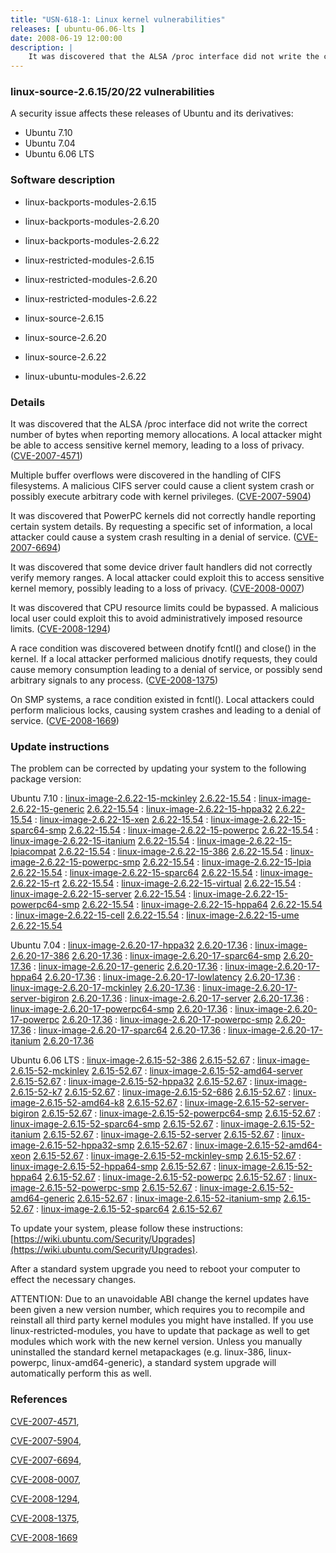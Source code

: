 ```yaml
---
title: "USN-618-1: Linux kernel vulnerabilities"
releases: [ ubuntu-06.06-lts ]
date: 2008-06-19 12:00:00
description: |
    It was discovered that the ALSA /proc interface did not write the correct number of bytes when reporting memory allocations.  A local attacker might be able to access sensitive kernel memory, leading to a loss of privacy. ([CVE-2007-4571](http://people.ubuntu.com/~ubuntu-security/cve/CVE-2007-4571))
--- 
```

 
### linux-source-2.6.15/20/22 vulnerabilities

A security issue affects these releases of Ubuntu and its derivatives:

* Ubuntu 7.10
* Ubuntu 7.04
* Ubuntu 6.06 LTS

### Software description

* linux-backports-modules-2.6.15 

* linux-backports-modules-2.6.20 

* linux-backports-modules-2.6.22 

* linux-restricted-modules-2.6.15 

* linux-restricted-modules-2.6.20 

* linux-restricted-modules-2.6.22 

* linux-source-2.6.15 

* linux-source-2.6.20 

* linux-source-2.6.22 

* linux-ubuntu-modules-2.6.22 

### Details

It was discovered that the ALSA /proc interface did not write the correct number of bytes when reporting memory allocations. A local attacker might be able to access sensitive kernel memory, leading to a loss of privacy. ([CVE-2007-4571](http://people.ubuntu.com/~ubuntu-security/cve/CVE-2007-4571))

Multiple buffer overflows were discovered in the handling of CIFS filesystems. A malicious CIFS server could cause a client system crash or possibly execute arbitrary code with kernel privileges. ([CVE-2007-5904](http://people.ubuntu.com/~ubuntu-security/cve/CVE-2007-5904))

It was discovered that PowerPC kernels did not correctly handle reporting certain system details. By requesting a specific set of information, a local attacker could cause a system crash resulting in a denial of service. ([CVE-2007-6694](http://people.ubuntu.com/~ubuntu-security/cve/CVE-2007-6694))

It was discovered that some device driver fault handlers did not correctly verify memory ranges. A local attacker could exploit this to access sensitive kernel memory, possibly leading to a loss of privacy. ([CVE-2008-0007](http://people.ubuntu.com/~ubuntu-security/cve/CVE-2008-0007))

It was discovered that CPU resource limits could be bypassed. A malicious local user could exploit this to avoid administratively imposed resource limits. ([CVE-2008-1294](http://people.ubuntu.com/~ubuntu-security/cve/CVE-2008-1294))

A race condition was discovered between dnotify fcntl() and close() in the kernel. If a local attacker performed malicious dnotify requests, they could cause memory consumption leading to a denial of service, or possibly send arbitrary signals to any process. ([CVE-2008-1375](http://people.ubuntu.com/~ubuntu-security/cve/CVE-2008-1375))

On SMP systems, a race condition existed in fcntl(). Local attackers could perform malicious locks, causing system crashes and leading to a denial of service. ([CVE-2008-1669](http://people.ubuntu.com/~ubuntu-security/cve/CVE-2008-1669)) 

### Update instructions

The problem can be corrected by updating your system to the following package version:

Ubuntu 7.10
 : [linux-image-2.6.22-15-mckinley](https://launchpad.net/ubuntu/+source/linux-source-2.6.22) <span> [2.6.22-15.54](https://launchpad.net/ubuntu/+source/linux-source-2.6.22/2.6.22-15.54) </span> 
 : [linux-image-2.6.22-15-generic](https://launchpad.net/ubuntu/+source/linux-source-2.6.22) <span> [2.6.22-15.54](https://launchpad.net/ubuntu/+source/linux-source-2.6.22/2.6.22-15.54) </span> 
 : [linux-image-2.6.22-15-hppa32](https://launchpad.net/ubuntu/+source/linux-source-2.6.22) <span> [2.6.22-15.54](https://launchpad.net/ubuntu/+source/linux-source-2.6.22/2.6.22-15.54) </span> 
 : [linux-image-2.6.22-15-xen](https://launchpad.net/ubuntu/+source/linux-source-2.6.22) <span> [2.6.22-15.54](https://launchpad.net/ubuntu/+source/linux-source-2.6.22/2.6.22-15.54) </span> 
 : [linux-image-2.6.22-15-sparc64-smp](https://launchpad.net/ubuntu/+source/linux-source-2.6.22) <span> [2.6.22-15.54](https://launchpad.net/ubuntu/+source/linux-source-2.6.22/2.6.22-15.54) </span> 
 : [linux-image-2.6.22-15-powerpc](https://launchpad.net/ubuntu/+source/linux-source-2.6.22) <span> [2.6.22-15.54](https://launchpad.net/ubuntu/+source/linux-source-2.6.22/2.6.22-15.54) </span> 
 : [linux-image-2.6.22-15-itanium](https://launchpad.net/ubuntu/+source/linux-source-2.6.22) <span> [2.6.22-15.54](https://launchpad.net/ubuntu/+source/linux-source-2.6.22/2.6.22-15.54) </span> 
 : [linux-image-2.6.22-15-lpiacompat](https://launchpad.net/ubuntu/+source/linux-source-2.6.22) <span> [2.6.22-15.54](https://launchpad.net/ubuntu/+source/linux-source-2.6.22/2.6.22-15.54) </span> 
 : [linux-image-2.6.22-15-386](https://launchpad.net/ubuntu/+source/linux-source-2.6.22) <span> [2.6.22-15.54](https://launchpad.net/ubuntu/+source/linux-source-2.6.22/2.6.22-15.54) </span> 
 : [linux-image-2.6.22-15-powerpc-smp](https://launchpad.net/ubuntu/+source/linux-source-2.6.22) <span> [2.6.22-15.54](https://launchpad.net/ubuntu/+source/linux-source-2.6.22/2.6.22-15.54) </span> 
 : [linux-image-2.6.22-15-lpia](https://launchpad.net/ubuntu/+source/linux-source-2.6.22) <span> [2.6.22-15.54](https://launchpad.net/ubuntu/+source/linux-source-2.6.22/2.6.22-15.54) </span> 
 : [linux-image-2.6.22-15-sparc64](https://launchpad.net/ubuntu/+source/linux-source-2.6.22) <span> [2.6.22-15.54](https://launchpad.net/ubuntu/+source/linux-source-2.6.22/2.6.22-15.54) </span> 
 : [linux-image-2.6.22-15-rt](https://launchpad.net/ubuntu/+source/linux-source-2.6.22) <span> [2.6.22-15.54](https://launchpad.net/ubuntu/+source/linux-source-2.6.22/2.6.22-15.54) </span> 
 : [linux-image-2.6.22-15-virtual](https://launchpad.net/ubuntu/+source/linux-source-2.6.22) <span> [2.6.22-15.54](https://launchpad.net/ubuntu/+source/linux-source-2.6.22/2.6.22-15.54) </span> 
 : [linux-image-2.6.22-15-server](https://launchpad.net/ubuntu/+source/linux-source-2.6.22) <span> [2.6.22-15.54](https://launchpad.net/ubuntu/+source/linux-source-2.6.22/2.6.22-15.54) </span> 
 : [linux-image-2.6.22-15-powerpc64-smp](https://launchpad.net/ubuntu/+source/linux-source-2.6.22) <span> [2.6.22-15.54](https://launchpad.net/ubuntu/+source/linux-source-2.6.22/2.6.22-15.54) </span> 
 : [linux-image-2.6.22-15-hppa64](https://launchpad.net/ubuntu/+source/linux-source-2.6.22) <span> [2.6.22-15.54](https://launchpad.net/ubuntu/+source/linux-source-2.6.22/2.6.22-15.54) </span> 
 : [linux-image-2.6.22-15-cell](https://launchpad.net/ubuntu/+source/linux-source-2.6.22) <span> [2.6.22-15.54](https://launchpad.net/ubuntu/+source/linux-source-2.6.22/2.6.22-15.54) </span> 
 : [linux-image-2.6.22-15-ume](https://launchpad.net/ubuntu/+source/linux-source-2.6.22) <span> [2.6.22-15.54](https://launchpad.net/ubuntu/+source/linux-source-2.6.22/2.6.22-15.54) </span> 

Ubuntu 7.04
 : [linux-image-2.6.20-17-hppa32](https://launchpad.net/ubuntu/+source/linux-source-2.6.20) <span> [2.6.20-17.36](https://launchpad.net/ubuntu/+source/linux-source-2.6.20/2.6.20-17.36) </span> 
 : [linux-image-2.6.20-17-386](https://launchpad.net/ubuntu/+source/linux-source-2.6.20) <span> [2.6.20-17.36](https://launchpad.net/ubuntu/+source/linux-source-2.6.20/2.6.20-17.36) </span> 
 : [linux-image-2.6.20-17-sparc64-smp](https://launchpad.net/ubuntu/+source/linux-source-2.6.20) <span> [2.6.20-17.36](https://launchpad.net/ubuntu/+source/linux-source-2.6.20/2.6.20-17.36) </span> 
 : [linux-image-2.6.20-17-generic](https://launchpad.net/ubuntu/+source/linux-source-2.6.20) <span> [2.6.20-17.36](https://launchpad.net/ubuntu/+source/linux-source-2.6.20/2.6.20-17.36) </span> 
 : [linux-image-2.6.20-17-hppa64](https://launchpad.net/ubuntu/+source/linux-source-2.6.20) <span> [2.6.20-17.36](https://launchpad.net/ubuntu/+source/linux-source-2.6.20/2.6.20-17.36) </span> 
 : [linux-image-2.6.20-17-lowlatency](https://launchpad.net/ubuntu/+source/linux-source-2.6.20) <span> [2.6.20-17.36](https://launchpad.net/ubuntu/+source/linux-source-2.6.20/2.6.20-17.36) </span> 
 : [linux-image-2.6.20-17-mckinley](https://launchpad.net/ubuntu/+source/linux-source-2.6.20) <span> [2.6.20-17.36](https://launchpad.net/ubuntu/+source/linux-source-2.6.20/2.6.20-17.36) </span> 
 : [linux-image-2.6.20-17-server-bigiron](https://launchpad.net/ubuntu/+source/linux-source-2.6.20) <span> [2.6.20-17.36](https://launchpad.net/ubuntu/+source/linux-source-2.6.20/2.6.20-17.36) </span> 
 : [linux-image-2.6.20-17-server](https://launchpad.net/ubuntu/+source/linux-source-2.6.20) <span> [2.6.20-17.36](https://launchpad.net/ubuntu/+source/linux-source-2.6.20/2.6.20-17.36) </span> 
 : [linux-image-2.6.20-17-powerpc64-smp](https://launchpad.net/ubuntu/+source/linux-source-2.6.20) <span> [2.6.20-17.36](https://launchpad.net/ubuntu/+source/linux-source-2.6.20/2.6.20-17.36) </span> 
 : [linux-image-2.6.20-17-powerpc](https://launchpad.net/ubuntu/+source/linux-source-2.6.20) <span> [2.6.20-17.36](https://launchpad.net/ubuntu/+source/linux-source-2.6.20/2.6.20-17.36) </span> 
 : [linux-image-2.6.20-17-powerpc-smp](https://launchpad.net/ubuntu/+source/linux-source-2.6.20) <span> [2.6.20-17.36](https://launchpad.net/ubuntu/+source/linux-source-2.6.20/2.6.20-17.36) </span> 
 : [linux-image-2.6.20-17-sparc64](https://launchpad.net/ubuntu/+source/linux-source-2.6.20) <span> [2.6.20-17.36](https://launchpad.net/ubuntu/+source/linux-source-2.6.20/2.6.20-17.36) </span> 
 : [linux-image-2.6.20-17-itanium](https://launchpad.net/ubuntu/+source/linux-source-2.6.20) <span> [2.6.20-17.36](https://launchpad.net/ubuntu/+source/linux-source-2.6.20/2.6.20-17.36) </span> 

Ubuntu 6.06 LTS
 : [linux-image-2.6.15-52-386](https://launchpad.net/ubuntu/+source/linux-source-2.6.15) <span> [2.6.15-52.67](https://launchpad.net/ubuntu/+source/linux-source-2.6.15/2.6.15-52.67) </span> 
 : [linux-image-2.6.15-52-mckinley](https://launchpad.net/ubuntu/+source/linux-source-2.6.15) <span> [2.6.15-52.67](https://launchpad.net/ubuntu/+source/linux-source-2.6.15/2.6.15-52.67) </span> 
 : [linux-image-2.6.15-52-amd64-server](https://launchpad.net/ubuntu/+source/linux-source-2.6.15) <span> [2.6.15-52.67](https://launchpad.net/ubuntu/+source/linux-source-2.6.15/2.6.15-52.67) </span> 
 : [linux-image-2.6.15-52-hppa32](https://launchpad.net/ubuntu/+source/linux-source-2.6.15) <span> [2.6.15-52.67](https://launchpad.net/ubuntu/+source/linux-source-2.6.15/2.6.15-52.67) </span> 
 : [linux-image-2.6.15-52-k7](https://launchpad.net/ubuntu/+source/linux-source-2.6.15) <span> [2.6.15-52.67](https://launchpad.net/ubuntu/+source/linux-source-2.6.15/2.6.15-52.67) </span> 
 : [linux-image-2.6.15-52-686](https://launchpad.net/ubuntu/+source/linux-source-2.6.15) <span> [2.6.15-52.67](https://launchpad.net/ubuntu/+source/linux-source-2.6.15/2.6.15-52.67) </span> 
 : [linux-image-2.6.15-52-amd64-k8](https://launchpad.net/ubuntu/+source/linux-source-2.6.15) <span> [2.6.15-52.67](https://launchpad.net/ubuntu/+source/linux-source-2.6.15/2.6.15-52.67) </span> 
 : [linux-image-2.6.15-52-server-bigiron](https://launchpad.net/ubuntu/+source/linux-source-2.6.15) <span> [2.6.15-52.67](https://launchpad.net/ubuntu/+source/linux-source-2.6.15/2.6.15-52.67) </span> 
 : [linux-image-2.6.15-52-powerpc64-smp](https://launchpad.net/ubuntu/+source/linux-source-2.6.15) <span> [2.6.15-52.67](https://launchpad.net/ubuntu/+source/linux-source-2.6.15/2.6.15-52.67) </span> 
 : [linux-image-2.6.15-52-sparc64-smp](https://launchpad.net/ubuntu/+source/linux-source-2.6.15) <span> [2.6.15-52.67](https://launchpad.net/ubuntu/+source/linux-source-2.6.15/2.6.15-52.67) </span> 
 : [linux-image-2.6.15-52-itanium](https://launchpad.net/ubuntu/+source/linux-source-2.6.15) <span> [2.6.15-52.67](https://launchpad.net/ubuntu/+source/linux-source-2.6.15/2.6.15-52.67) </span> 
 : [linux-image-2.6.15-52-server](https://launchpad.net/ubuntu/+source/linux-source-2.6.15) <span> [2.6.15-52.67](https://launchpad.net/ubuntu/+source/linux-source-2.6.15/2.6.15-52.67) </span> 
 : [linux-image-2.6.15-52-hppa32-smp](https://launchpad.net/ubuntu/+source/linux-source-2.6.15) <span> [2.6.15-52.67](https://launchpad.net/ubuntu/+source/linux-source-2.6.15/2.6.15-52.67) </span> 
 : [linux-image-2.6.15-52-amd64-xeon](https://launchpad.net/ubuntu/+source/linux-source-2.6.15) <span> [2.6.15-52.67](https://launchpad.net/ubuntu/+source/linux-source-2.6.15/2.6.15-52.67) </span> 
 : [linux-image-2.6.15-52-mckinley-smp](https://launchpad.net/ubuntu/+source/linux-source-2.6.15) <span> [2.6.15-52.67](https://launchpad.net/ubuntu/+source/linux-source-2.6.15/2.6.15-52.67) </span> 
 : [linux-image-2.6.15-52-hppa64-smp](https://launchpad.net/ubuntu/+source/linux-source-2.6.15) <span> [2.6.15-52.67](https://launchpad.net/ubuntu/+source/linux-source-2.6.15/2.6.15-52.67) </span> 
 : [linux-image-2.6.15-52-hppa64](https://launchpad.net/ubuntu/+source/linux-source-2.6.15) <span> [2.6.15-52.67](https://launchpad.net/ubuntu/+source/linux-source-2.6.15/2.6.15-52.67) </span> 
 : [linux-image-2.6.15-52-powerpc](https://launchpad.net/ubuntu/+source/linux-source-2.6.15) <span> [2.6.15-52.67](https://launchpad.net/ubuntu/+source/linux-source-2.6.15/2.6.15-52.67) </span> 
 : [linux-image-2.6.15-52-powerpc-smp](https://launchpad.net/ubuntu/+source/linux-source-2.6.15) <span> [2.6.15-52.67](https://launchpad.net/ubuntu/+source/linux-source-2.6.15/2.6.15-52.67) </span> 
 : [linux-image-2.6.15-52-amd64-generic](https://launchpad.net/ubuntu/+source/linux-source-2.6.15) <span> [2.6.15-52.67](https://launchpad.net/ubuntu/+source/linux-source-2.6.15/2.6.15-52.67) </span> 
 : [linux-image-2.6.15-52-itanium-smp](https://launchpad.net/ubuntu/+source/linux-source-2.6.15) <span> [2.6.15-52.67](https://launchpad.net/ubuntu/+source/linux-source-2.6.15/2.6.15-52.67) </span> 
 : [linux-image-2.6.15-52-sparc64](https://launchpad.net/ubuntu/+source/linux-source-2.6.15) <span> [2.6.15-52.67](https://launchpad.net/ubuntu/+source/linux-source-2.6.15/2.6.15-52.67) </span> 

To update your system, please follow these instructions: [https://wiki.ubuntu.com/Security/Upgrades](https://wiki.ubuntu.com/Security/Upgrades).

After a standard system upgrade you need to reboot your computer to effect the necessary changes.

ATTENTION: Due to an unavoidable ABI change the kernel updates have been given a new version number, which requires you to recompile and reinstall all third party kernel modules you might have installed. If you use linux-restricted-modules, you have to update that package as well to get modules which work with the new kernel version. Unless you manually uninstalled the standard kernel metapackages (e.g. linux-386, linux-powerpc, linux-amd64-generic), a standard system upgrade will automatically perform this as well. 

### References

 [CVE-2007-4571](http://people.ubuntu.com/~ubuntu-security/cve/CVE-2007-4571), 

 [CVE-2007-5904](http://people.ubuntu.com/~ubuntu-security/cve/CVE-2007-5904), 

 [CVE-2007-6694](http://people.ubuntu.com/~ubuntu-security/cve/CVE-2007-6694), 

 [CVE-2008-0007](http://people.ubuntu.com/~ubuntu-security/cve/CVE-2008-0007), 

 [CVE-2008-1294](http://people.ubuntu.com/~ubuntu-security/cve/CVE-2008-1294), 

 [CVE-2008-1375](http://people.ubuntu.com/~ubuntu-security/cve/CVE-2008-1375), 

 [CVE-2008-1669](http://people.ubuntu.com/~ubuntu-security/cve/CVE-2008-1669)
 

